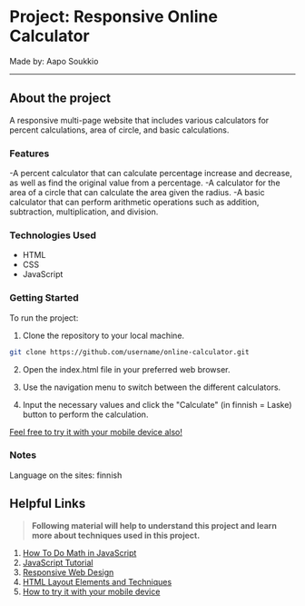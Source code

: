 # Project: Responsive Online Calculator

Made by: Aapo Soukkio

***

## About the project

A responsive multi-page website that includes various calculators for percent calculations, area of circle, and basic calculations.

### Features

-A percent calculator that can calculate percentage increase and decrease, as well as find the original value from a percentage.
-A calculator for the area of a circle that can calculate the area given the radius.
-A basic calculator that can perform arithmetic operations such as addition, subtraction, multiplication, and division.

### Technologies Used

- HTML
- CSS
- JavaScript

### Getting Started

To run the project:

1. Clone the repository to your local machine.

```sh
git clone https://github.com/username/online-calculator.git
```
2. Open the index.html file in your preferred web browser.

3. Use the navigation menu to switch between the different calculators.

4. Input the necessary values and click the "Calculate" (in finnish = Laske) button to perform the calculation.

[Feel free to try it with your mobile device also!](https://www.youtube.com/watch?v=uRYHX4EwYYA)

### Notes

Language on the sites: finnish 

## Helpful Links

> **Following material will help to understand this project and learn more about techniques used in this project.**


1.  [How To Do Math in JavaScript](https://www.digitalocean.com/community/tutorials/how-to-do-math-in-javascript-with-operators)
2.  [JavaScript Tutorial](https://www.w3schools.com/js/)
3.  [Responsive Web Design](https://www.w3schools.com/css/css_rwd_intro.asp)
4.  [HTML Layout Elements and Techniques](https://www.w3schools.com/html/html_layout.asp)
5.  [How to try it with your mobile device](https://www.youtube.com/watch?v=uRYHX4EwYYA)
